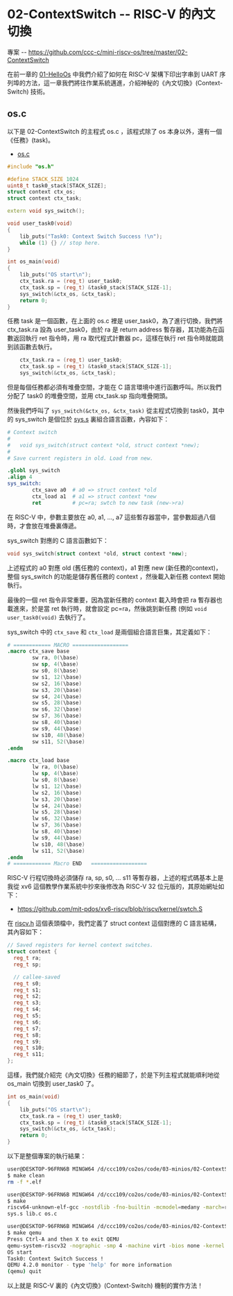 # 02-ContextSwitch -- RISC-V 的內文切換

專案 -- https://github.com/ccc-c/mini-riscv-os/tree/master/02-ContextSwitch

在前一章的 [01-HelloOs](01-HelloOs.md) 中我們介紹了如何在 RISC-V 架構下印出字串到 UART 序列埠的方法，這一章我們將往作業系統邁進，介紹神秘的《內文切換》(Context-Switch) 技術。

## os.c

以下是 02-ContextSwitch 的主程式 os.c ，該程式除了 os 本身以外，還有一個《任務》(task)。

* [os.c](os.c)

```cpp
#include "os.h"

#define STACK_SIZE 1024
uint8_t task0_stack[STACK_SIZE];
struct context ctx_os;
struct context ctx_task;

extern void sys_switch();

void user_task0(void)
{
	lib_puts("Task0: Context Switch Success !\n");
	while (1) {} // stop here.
}

int os_main(void)
{
	lib_puts("OS start\n");
	ctx_task.ra = (reg_t) user_task0;
	ctx_task.sp = (reg_t) &task0_stack[STACK_SIZE-1];
	sys_switch(&ctx_os, &ctx_task);
	return 0;
}
```

任務 task 是一個函數，在上面的 os.c 裡是 user_task0，為了進行切換，我們將 ctx_task.ra 設為 user_task0，由於 ra 是 return address 暫存器，其功能為在函數返回執行 ret 指令時，用 ra 取代程式計數器 pc，這樣在執行 ret 指令時就能跳到該函數去執行。

```cpp
	ctx_task.ra = (reg_t) user_task0;
	ctx_task.sp = (reg_t) &task0_stack[STACK_SIZE-1];
	sys_switch(&ctx_os, &ctx_task);
```

但是每個任務都必須有堆疊空間，才能在 C 語言環境中進行函數呼叫。所以我們分配了 task0 的堆疊空間，並用 ctx_task.sp 指向堆疊開頭。

然後我們呼叫了 `sys_switch(&ctx_os, &ctx_task)` 從主程式切換到 task0，其中的 sys_switch 是個位於 [sys.s](sys.s) 裏組合語言函數，內容如下：

```s
# Context switch
#
#   void sys_switch(struct context *old, struct context *new);
# 
# Save current registers in old. Load from new.

.globl sys_switch
.align 4
sys_switch:
        ctx_save a0  # a0 => struct context *old
        ctx_load a1  # a1 => struct context *new
        ret          # pc=ra; swtch to new task (new->ra)
```

在 RISC-V 中，參數主要放在 a0, a1, ..., a7 這些暫存器當中，當參數超過八個時，才會放在堆疊裏傳遞。

sys_switch 對應的 C 語言函數如下：

```cpp
void sys_switch(struct context *old, struct context *new);
```

上述程式的 a0 對應 old (舊任務的 context)，a1 對應 new (新任務的context)，整個 sys_switch 的功能是儲存舊任務的 context ，然後載入新任務 context 開始執行。

最後的一個 ret 指令非常重要，因為當新任務的 context 載入時會把 ra 暫存器也載進來，於是當 ret 執行時，就會設定 pc=ra，然後跳到新任務 (例如 `void user_task0(void)` 去執行了。

sys_switch 中的 `ctx_save` 和 `ctx_load` 是兩個組合語言巨集，其定義如下：

```s
# ============ MACRO ==================
.macro ctx_save base
        sw ra, 0(\base)
        sw sp, 4(\base)
        sw s0, 8(\base)
        sw s1, 12(\base)
        sw s2, 16(\base)
        sw s3, 20(\base)
        sw s4, 24(\base)
        sw s5, 28(\base)
        sw s6, 32(\base)
        sw s7, 36(\base)
        sw s8, 40(\base)
        sw s9, 44(\base)
        sw s10, 48(\base)
        sw s11, 52(\base)
.endm

.macro ctx_load base
        lw ra, 0(\base)
        lw sp, 4(\base)
        lw s0, 8(\base)
        lw s1, 12(\base)
        lw s2, 16(\base)
        lw s3, 20(\base)
        lw s4, 24(\base)
        lw s5, 28(\base)
        lw s6, 32(\base)
        lw s7, 36(\base)
        lw s8, 40(\base)
        lw s9, 44(\base)
        lw s10, 48(\base)
        lw s11, 52(\base)
.endm
# ============ Macro END   ==================
```

RISC-V 行程切換時必須儲存 ra, sp, s0, ... s11 等暫存器，上述的程式碼基本上是我從 xv6 這個教學作業系統中抄來後修改為 RISC-V 32 位元版的，其原始網址如下：

* https://github.com/mit-pdos/xv6-riscv/blob/riscv/kernel/swtch.S

在 [riscv.h](riscv.h) 這個表頭檔中，我們定義了 struct context 這個對應的 C 語言結構，其內容如下：

```cpp
// Saved registers for kernel context switches.
struct context {
  reg_t ra;
  reg_t sp;

  // callee-saved
  reg_t s0;
  reg_t s1;
  reg_t s2;
  reg_t s3;
  reg_t s4;
  reg_t s5;
  reg_t s6;
  reg_t s7;
  reg_t s8;
  reg_t s9;
  reg_t s10;
  reg_t s11;
};
```

這樣，我們就介紹完《內文切換》任務的細節了，於是下列主程式就能順利地從 os_main 切換到 user_task0 了。

```cpp
int os_main(void)
{
	lib_puts("OS start\n");
	ctx_task.ra = (reg_t) user_task0;
	ctx_task.sp = (reg_t) &task0_stack[STACK_SIZE-1];
	sys_switch(&ctx_os, &ctx_task);
	return 0;
}
```

以下是整個專案的執行結果：

```sh
user@DESKTOP-96FRN6B MINGW64 /d/ccc109/co2os/code/03-minios/02-ContextSwitch
$ make clean
rm -f *.elf

user@DESKTOP-96FRN6B MINGW64 /d/ccc109/co2os/code/03-minios/02-ContextSwitch
$ make
riscv64-unknown-elf-gcc -nostdlib -fno-builtin -mcmodel=medany -march=rv32ima -mabi=ilp32 -T os.ld -o os.elf start.s 
sys.s lib.c os.c

user@DESKTOP-96FRN6B MINGW64 /d/ccc109/co2os/code/03-minios/02-ContextSwitch
$ make qemu
Press Ctrl-A and then X to exit QEMU
qemu-system-riscv32 -nographic -smp 4 -machine virt -bios none -kernel os.elf
OS start
Task0: Context Switch Success !
QEMU 4.2.0 monitor - type 'help' for more information
(qemu) quit
```

以上就是 RISC-V 裏的《內文切換》(Context-Switch) 機制的實作方法！
